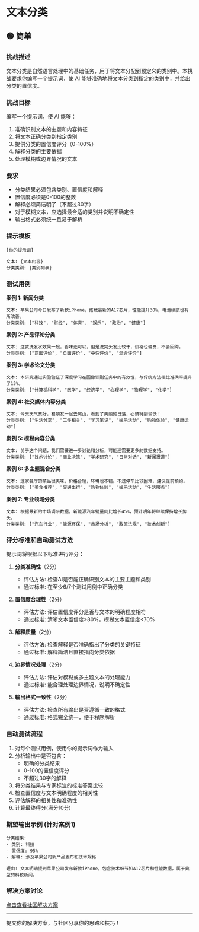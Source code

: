# 文本分类

## 🟢 简单

### 挑战描述

文本分类是自然语言处理中的基础任务，用于将文本分配到预定义的类别中。本挑战要求你编写一个提示词，使 AI 能够准确地将文本分类到指定的类别中，并给出分类的置信度。

### 挑战目标

编写一个提示词，使 AI 能够：
1. 准确识别文本的主题和内容特征
2. 将文本正确分类到指定类别
3. 提供分类的置信度评分（0-100%）
4. 解释分类的主要依据
5. 处理模糊或边界情况的文本

### 要求

- 分类结果必须包含类别、置信度和解释
- 置信度必须是0-100的整数
- 解释必须简洁明了（不超过30字）
- 对于模糊文本，应选择最合适的类别并说明不确定性
- 输出格式必须统一且易于解析

### 提示模板

```
[你的提示词]

文本: {文本内容}
分类类别: {类别列表}
```

### 测试用例

**案例 1: 新闻分类**

```
文本: 苹果公司今日发布了新款iPhone，搭载最新的A17芯片，性能提升30%，电池续航也有所改善。
分类类别: ["科技", "财经", "体育", "娱乐", "政治", "健康"]
```

**案例 2: 产品评论分类**

```
文本: 这款洗发水效果一般，香味还可以，但是洗完头发比较干，价格也偏贵，不会回购。
分类类别: ["正面评价", "负面评价", "中性评价", "混合评价"]
```

**案例 3: 学术论文分类**

```
文本: 本研究通过实验验证了深度学习在图像识别任务中的有效性，与传统方法相比准确率提升了15%。
分类类别: ["计算机科学", "医学", "经济学", "心理学", "物理学", "化学"]
```

**案例 4: 社交媒体内容分类**

```
文本: 今天天气真好，和朋友一起去爬山，看到了美丽的日落，心情特别愉快！
分类类别: ["生活分享", "工作相关", "学习笔记", "娱乐活动", "购物体验", "健康运动"]
```

**案例 5: 模糊内容分类**

```
文本: 关于这个问题，我们需要进一步讨论和分析，可能还需要更多的数据支持。
分类类别: ["技术讨论", "商业决策", "学术研究", "日常对话", "新闻报道"]
```

**案例 6: 多主题混合分类**

```
文本: 这家餐厅的菜品很美味，价格合理，环境也不错。不过停车比较困难，建议提前预约。
分类类别: ["美食推荐", "交通出行", "购物体验", "娱乐活动", "生活服务"]
```

**案例 7: 专业领域分类**

```
文本: 根据最新的市场调研数据，新能源汽车销量同比增长45%，预计明年将继续保持增长势头。
分类类别: ["汽车行业", "能源环保", "市场分析", "政策法规", "技术创新"]
```

### 评分标准和自动测试方法

提示词将根据以下标准进行评分：

1. **分类准确性**（2分）
   - 评估方法: 检查AI是否能正确识别文本的主要主题和类别
   - 通过标准: 在至少6/7个测试用例中正确分类

2. **置信度合理性**（2分）
   - 评估方法: 评估置信度评分是否与文本的明确程度相符
   - 通过标准: 清晰文本置信度>80%，模糊文本置信度<70%

3. **解释质量**（2分）
   - 评估方法: 检查解释是否准确指出了分类的关键特征
   - 通过标准: 解释简洁且直接指向分类依据

4. **边界情况处理**（2分）
   - 评估方法: 评估对模糊或多主题文本的处理能力
   - 通过标准: 能合理处理边界情况，说明不确定性

5. **输出格式一致性**（2分）
   - 评估方法: 检查所有输出是否遵循一致的格式
   - 通过标准: 格式完全统一，便于程序解析

### 自动测试流程

1. 对每个测试用例，使用你的提示词作为输入
2. 分析输出中是否包含：
   - 明确的分类结果
   - 0-100的置信度评分
   - 不超过30字的解释
3. 将分类结果与专家标注的标准答案比较
4. 检查置信度与文本明确程度的相关性
5. 评估解释的相关性和准确性
6. 计算最终得分(满分10分)

### 期望输出示例 (针对案例1)

```
分类结果:
- 类别: 科技
- 置信度: 95%
- 解释: 涉及苹果公司新产品发布和技术规格

理由: 文本明确提到苹果公司发布新款iPhone，包含技术细节如A17芯片和性能数据，属于典型的科技新闻。
```

### 解决方案讨论

[点击查看社区解决方案](https://github.com/erweixin/prompt-challenges/discussions/12)

---

提交你的解决方案，与社区分享你的思路和技巧！ 